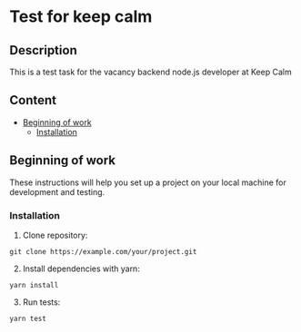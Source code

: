 # Test for keep calm

## Description

This is a test task for the vacancy backend node.js developer at Keep Calm

## Content

- [Beginning of work](#beginning-of-work)
    - [Installation](#installation)

## Beginning of work

These instructions will help you set up a project on your local machine for development and testing.

### Installation


1. Clone repository:

```git clone https://example.com/your/project.git```

2. Install dependencies with yarn:

```yarn install```

3. Run tests:

```yarn test```

